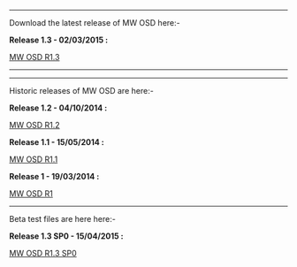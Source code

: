 
---

Download the latest release of MW OSD here:-

**Release 1.3 - 02/03/2015 :**

[MW OSD R1.3](https://drive.google.com/uc?export=download&id=0B2MInRUrbpWxZXJDSmY4YkFlcFE)


---


---


Historic releases of MW OSD are here:-

**Release 1.2 - 04/10/2014 :**

[MW OSD R1.2](https://drive.google.com/uc?export=download&id=0B2MInRUrbpWxQ2tEYUxvazFBWW8)


**Release 1.1 - 15/05/2014 :**

[MW OSD R1.1](https://drive.google.com/uc?export=download&id=0B2MInRUrbpWxZFd6eGtibGIxSUU)


**Release 1 - 19/03/2014 :**

[MW OSD R1](https://drive.google.com/uc?export=download&id=0B2MInRUrbpWxdkdHQTFtTzFrRm8)


---


Beta test files are here here:-

**Release 1.3 SP0 - 15/04/2015 :**

[MW OSD R1.3 SP0](https://drive.google.com/uc?export=download&id=0B2MInRUrbpWxMXoxNkhJdVdlMTQ)

